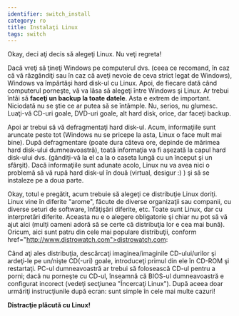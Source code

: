 ```yaml
---
identifier: switch_install
category: ro
title: Instalaţi Linux
tags: switch
---
```


Okay, deci aţi decis să alegeţi Linux. Nu veţi regreta!

Dacă vreţi să ţineţi Windows pe computerul dvs. (ceea ce recomand, în caz
că vă răzgândiţi sau în caz că aveţi nevoie de ceva strict legat de Windows), Windows
va împărtăşi hard disk-ul cu Linux. Apoi, de fiecare dată când computerul porneşte,
vă va lăsa să alegeţi între Windows şi Linux. 
Ar trebui întâi să <b>faceţi un backup la toate datele</b>. Asta e extrem
de important. Niciodată nu se ştie ce ar putea să se întâmple. Nu, serios, nu glumesc.
Luaţi-vă CD-uri goale, DVD-uri goale, alt hard disk, orice, dar faceţi backup.

Apoi ar trebui să vă defragmentaţi hard disk-ul. Acum, informaţiile
sunt aruncate peste tot (Windows nu se pricepe la asta, Linux o face mult mai bine).
După defragmentare (poate dura câteva ore, depinde de mărimea hard disk-ului dumneavoastră),
toată informaţia va fi aşezată la capul hard disk-ului dvs. (gândiţi-vă la el ca la o caseta lungă
cu un început şi un sfârşit). Dacă informaţiile sunt adunate acolo, Linux nu va avea nici o problemă
să vă rupă hard disk-ul în două (virtual, desigur :) ) şi să se instaleze pe a doua parte.

Okay, totul e pregătit, acum trebuie să alegeţi ce distribuţie Linux doriţi.
Linux vine în diferite "arome", făcute de diverse organizaţii sau companii, cu
diverse seturi de software, înfăţişări diferite, etc. Toate sunt Linux, dar cu
interpretări diferite. Aceasta nu e o alegere obligatorie şi chiar nu pot să vă ajut aici
(mulţi oameni adoră să se certe că distribuţia lor e cea mai bună). Oricum, aici sunt
patru din cele mai populare distribuţii, conform href="http://www.distrowatch.com">distrowatch.com</a>:

<? make_distros_table() ?>

Când aţi ales distribuţia, descărcaţi imaginea/imaginile CD-ului/urilor şi ardeţi-le
pe un/nişte CD(-uri) goale, introduceţi primul din ele în CD-ROM şi restartaţi. PC-ul
dumneavoastră ar trebui să folosească CD-ul pentru a porni; dacă nu porneşte cu CD-ul, înseamnă că
BIOS-ul dumneavoastră e configurat incorect (vedeţi secţiunea "Încercaţi Linux").
După aceea doar urmăriţi instrucţiunile după ecran: sunt simple în cele mai multe cazuri!

<b>Distracţie plăcută cu Linux!</b>



